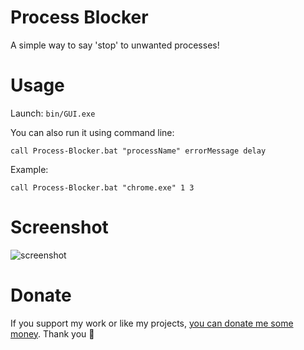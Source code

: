 # Process Blocker
A simple way to say 'stop' to unwanted processes!

# Usage
Launch: `bin/GUI.exe`

You can also run it using command line:

    call Process-Blocker.bat "processName" errorMessage delay

Example:

    call Process-Blocker.bat "chrome.exe" 1 3

# Screenshot
![screenshot](https://i.imgur.com/nE23lMD.png)

# Donate
If you support my work or like my projects, [you can donate me some money](https://github.com/hXR16F/donate/blob/master/README.md). Thank you 💙
